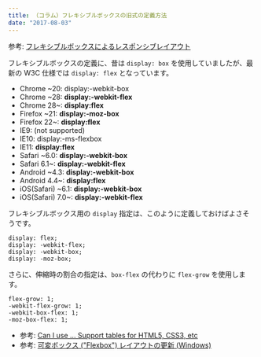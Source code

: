 ```yaml
---
title: （コラム）フレキシブルボックスの旧式の定義方法
date: "2017-08-03"
---
```


参考: [フレキシブルボックスによるレスポンシブレイアウト](flexible-box.html)

フレキシブルボックスの定義に、昔は `display: box` を使用していましたが、最新の W3C 仕様では `display: flex` となっています。

- Chrome ~20: display:-webkit-box
- Chrome ~28: **display:-webkit-flex**
- Chrome 28~: **display:flex**
- Firefox ~21: **display:-moz-box**
- Firefox 22~: **display:flex**
- IE9: (not supported)
- IE10: display:-ms-flexbox
- IE11: **display:flex**
- Safari ~6.0: **display:-webkit-box**
- Safari 6.1~: **display:-webkit-flex**
- Android ~4.3: **display:-webkit-box**
- Android 4.4~: **display:flex**
- iOS(Safari) ~6.1: **display:-webkit-box**
- iOS(Safari) 7.0~: **display:-webkit-flex**

フレキシブルボックス用の `display` 指定は、このように定義しておけばよさそうです。

~~~
display: flex;
display: -webkit-flex;
display: -webkit-box;
display: -moz-box;
~~~

さらに、伸縮時の割合の指定は、`box-flex` の代わりに `flex-grow` を使用します。

~~~
flex-grow: 1;
-webkit-flex-grow: 1;
-webkit-box-flex: 1;
-moz-box-flex: 1;
~~~

- 参考: [Can I use ... Support tables for HTML5, CSS3, etc](http://caniuse.com/#search=flex)
- 参考: [可変ボックス ("Flexbox") レイアウトの更新 (Windows)](https://msdn.microsoft.com/library/dn265027.aspx)

